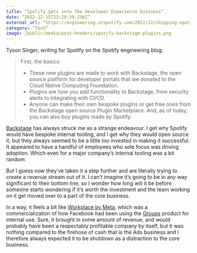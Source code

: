 ```yaml
---
title: “Spotify gets into the Developer Experience business”
date: “2022-12-15T23:20:29.238Z”
external_url: “https://engineering.atspotify.com/2022/12/shipping-spotifys-culture-5-plugins-and-4-principles-for-supercharging-developer-experience-at-scale/”
category: “Tech”
image: /public/media/post-headers/spotify-backstage-plugins.png
---
```


Tyson Singer, writing for Spotify on the Spotify engineering blog:

> First, the basics: 
>
> - These new plugins are made to work with Backstage, the open source platform for developer portals that we donated to the Cloud Native Computing Foundation. 
> - Plugins are how you add functionality to Backstage, from security alerts to integrating with CI/CD. 
> - Anyone can make their own bespoke plugins or get free ones from the Backstage open source Plugin Marketplace. 
> And, as of today, you can also buy plugins made by Spotify.

[Backstage](https://backstage.spotify.com) has always struck me as a strange endeavour. I get why Spotify would have bespoke internal tooling, and I get why they would open source it, but they always seemed to be a little *too* invested in making it successful. It appeared to have a handful of employees who sole focus was driving adoption. Which even for a major company’s internal tooling was a bit random.

But I guess now they’ve taken it a step further and are literally trying to create a revenue stream out of it. I can’t imagine it’s going to be in any way significant to their bottom line, so I wonder how long will it be before someone starts wondering if it’s worth the investment and the team working on it get moved over to a part of the core business.

In a way, it feels a bit like [Workplace by Meta](https://www.workplace.com), which was a commercialization of how Facebook had been using the [Groups](https://www.facebook.com/groups/explore/) product for internal use. Sure, it brought in some amount of revenue, and would probably have been a respectably profitable company by itself, but it was nothing compared to the firehose of cash that is the Ads business and I therefore always expected it to be shutdown as a distraction to the core business.

